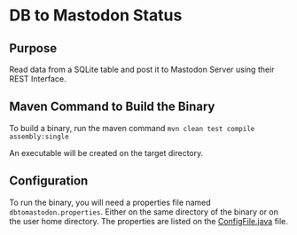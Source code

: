# DB to Mastodon Status

## Purpose

Read data from a SQLite table and post it to Mastodon Server using their REST Interface.

 
## Maven Command to Build the Binary

To build a binary, run the maven command `mvn clean test compile assembly:single`

An executable will be created on the target directory.

## Configuration

To run the binary, you will need a properties file named `dbtomastodon.properties`.  Either on the same directory of the binary or on the user home directory. The properties are listed on the [ConfigFile.java](dbtomastodon/tree/master/src/main/java/ConfigFile.java) file.
